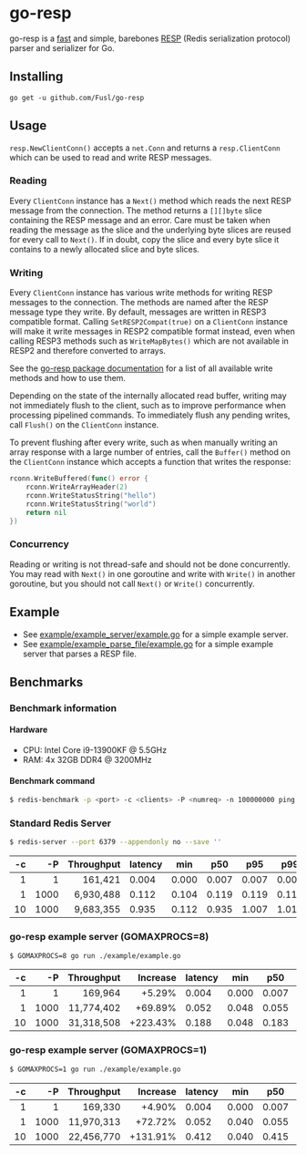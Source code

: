 # go-resp

go-resp is a [fast](#Benchmarks) and simple, barebones [RESP](https://redis.io/docs/latest/develop/reference/protocol-spec/) (Redis serialization protocol) parser and serializer for Go.

## Installing

```
go get -u github.com/Fusl/go-resp
```

## Usage

`resp.NewClientConn()` accepts a `net.Conn` and returns a `resp.ClientConn` which can be used to read and write RESP messages.

### Reading

Every `ClientConn` instance has a `Next()` method which reads the next RESP message from the connection. The method returns a `[][]byte` slice containing the RESP message and an error. Care must be taken when reading the message as the slice and the underlying byte slices are reused for every call to `Next()`.  If in doubt, copy the slice and every byte slice it contains to a newly allocated slice and byte slices.

### Writing

Every `ClientConn` instance has various write methods for writing RESP messages to the connection. The methods are named after the RESP message type they write. By default, messages are written in RESP3 compatible format. Calling `SetRESP2Compat(true)` on a `ClientConn` instance will make it write messages in RESP2 compatible format instead, even when calling RESP3 methods such as `WriteMapBytes()` which are not available in RESP2 and therefore converted to arrays.

See the [go-resp package documentation](https://pkg.go.dev/github.com/Fusl/go-resp) for a list of all available write methods and how to use them.

Depending on the state of the internally allocated read buffer, writing may not immediately flush to the client, such as to improve performance when processing pipelined commands. To immediately flush any pending writes, call `Flush()` on the `ClientConn` instance.

To prevent flushing after every write, such as when manually writing an array response with a large number of entries, call the `Buffer()` method on the `ClientConn` instance which accepts a function that writes the response:

```go
rconn.WriteBuffered(func() error {
    rconn.WriteArrayHeader(2)
    rconn.WriteStatusString("hello")
    rconn.WriteStatusString("world")
    return nil
})
```

### Concurrency

Reading or writing is not thread-safe and should not be done concurrently. You may read with `Next()` in one goroutine and write with `Write()` in another goroutine, but you should not call `Next()` or `Write()` concurrently.

## Example

- See [example/example_server/example.go](example/example_server/example.go) for a simple example server.
- See [example/example_parse_file/example.go](example/example_parse_file/example.go) for a simple example server that parses a RESP file.

## Benchmarks

### Benchmark information

#### Hardware

- CPU: Intel Core i9-13900KF @ 5.5GHz
- RAM: 4x 32GB DDR4 @ 3200MHz

#### Benchmark command
```sh
$ redis-benchmark -p <port> -c <clients> -P <numreq> -n 100000000 ping
```

### Standard Redis Server

```sh
$ redis-server --port 6379 --appendonly no --save ''
```

| -c |   -P | Throughput | latency | min   | p50   | p95   | p99   | max   |
|---:|-----:|-----------:|---------|-------|-------|-------|-------|-------|
|  1 |    1 |    161,421 | 0.004   | 0.000 | 0.007 | 0.007 | 0.007 | 0.303 |
|  1 | 1000 |  6,930,488 | 0.112   | 0.104 | 0.119 | 0.119 | 0.119 | 0.279 |
| 10 | 1000 |  9,683,355 | 0.935   | 0.112 | 0.935 | 1.007 | 1.015 | 1.679 |

### go-resp example server (GOMAXPROCS=8)

```sh
$ GOMAXPROCS=8 go run ./example/example.go
```

| -c |   -P | Throughput | Increase | latency | min   | p50   | p95   | p99   | max   |
|---:|-----:|-----------:|---------:|---------|-------|-------|-------|-------|-------|
|  1 |    1 |    169,964 |   +5.29% | 0.004   | 0.000 | 0.007 | 0.007 | 0.007 | 0.311 |
|  1 | 1000 | 11,774,402 |  +69.89% | 0.052   | 0.048 | 0.055 | 0.055 | 0.055 | 0.159 |
| 10 | 1000 | 31,318,508 | +223.43% | 0.188   | 0.048 | 0.183 | 0.271 | 0.319 | 0.567 |

### go-resp example server (GOMAXPROCS=1)

```sh
$ GOMAXPROCS=1 go run ./example/example.go
```

| -c |   -P | Throughput | Increase | latency | min   | p50   | p95   | p99   |   max |
|---:|-----:|-----------:|---------:|---------|-------|-------|-------|-------|------:|
|  1 |    1 |    169,330 |   +4.90% | 0.004   | 0.000 | 0.007 | 0.007 | 0.007 | 0.271 |
|  1 | 1000 | 11,970,313 |  +72.72% | 0.052   | 0.040 | 0.055 | 0.055 | 0.055 | 0.199 |
| 10 | 1000 | 22,456,770 | +131.91% | 0.412   | 0.040 | 0.415 | 0.775 | 0.791 | 0.903 |

